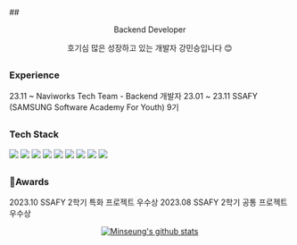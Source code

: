 
<div>
## <p align="center"> Backend Developer </p>
<div align="center">
    호기심 많은 성장하고 있는 개발자 강민승입니다 😊
</div>

## <h3>Experience</h3> 
23.11 ~ Naviworks Tech Team - Backend 개발자
23.01 ~ 23.11 SSAFY (SAMSUNG Software Academy For Youth) 9기


## <h3>Tech Stack</h3> 
   <img src="https://img.shields.io/badge/Java-007396?style=for-the-badge&logo=Java&logoColor=white"/> 
   <img src="https://img.shields.io/badge/Spring Boot-6DB33F?style=for-the-badge&logo=spring boot&logoColor=white"/>
   <img src="https://img.shields.io/badge/TypeScript-3178C6?style=for-the-badge&logo=TypeScript&logoColor=white"/>
   <img src="https://img.shields.io/badge/Expo-000000?style=flat-square&logo=Expo&logoColor=white"/>
   <img src="https://img.shields.io/badge/Prisma-2D3748?style=for-the-badge&logo=Prisma&logoColor=white"/>
   <img src="https://img.shields.io/badge/hibernate-59666C?style=for-the-badge&logo=hibernate&logoColor=white"/>
   <img src="https://img.shields.io/badge/mysql-4479A1?style=for-the-badge&logo=mysql&logoColor=white"/>
   <img src="https://img.shields.io/badge/mongoDb-47A248?style=for-the-badge&logo=mongoDb&logoColor=white"/>
   <img src="https://img.shields.io/badge/redis-DC382D?style=for-the-badge&logo=redis&logoColor=white"/>

## <h3>Awards</h3> 
2023.10 SSAFY 2학기 특화 프로젝트 우수상
2023.08 SSAFY 2학기 공통 프로젝트 우수상

<div align="center">
    
[![Minseung's github stats](https://github-readme-stats.vercel.app/api?username=donowhy&theme=material-palenight)](https://github.com/donowhy/github-readme-stats)
    
</div>
</div>
